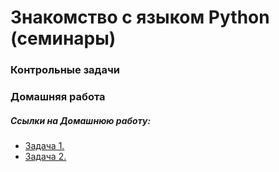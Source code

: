 # Знакомство с языком Python (семинары)

### Контрольные задачи


### Домашняя работа



##### Ссылки на Домашнюю работу:
- [Задача 1.](https://github.com/stanislavfor/python-lessons/blob/main/lesson8/hw1.py)
- [Задача 2.](https://github.com/stanislavfor/python-lessons/blob/main/lesson8/hw2.py)